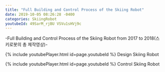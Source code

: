 ```yaml
---
title: "Full Building and Control Process of the Skiing Robot"
date: 2019-10-05 08:26:28 -0400
categories: SkiingRobot
youtubeId: 49SarM_rjBU VSVu1sHVj9c
---
```

-Full Building and Control Process of the Skiing Robot from 2017 to 2018(스키로봇의 총 제작영상)-


{% include youtubePlayer.html id=page.youtubeId %}
Design Skiing Robot


{% include youtubePlayer.html id=page.youtubeId %}
Control Skiing Robot
